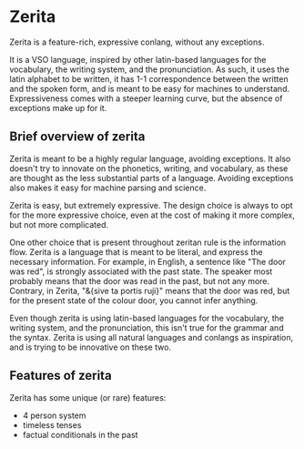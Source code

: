 # <x-trans>Zerita</x-trans>

<x-trans>Zerita is a feature-rich, expressive conlang, without any exceptions.</x-trans>

<x-trans>It is a VSO language, inspired by other latin-based languages for the vocabulary, the writing system, and the pronunciation.</x-trans>
<x-trans>As such, it uses the latin alphabet to be written, it has 1-1 correspondence between the written and the spoken form, and is meant to be easy for machines to understand.</x-trans>
<x-trans>Expressiveness comes with a steeper learning curve, but the absence of exceptions make up for it.</x-trans>

## <x-trans>Brief overview of zerita</x-trans>

<x-trans>Zerita is meant to be a highly regular language, avoiding exceptions.</x-trans>
<x-trans>It also doesn't try to innovate on the phonetics, writing, and vocabulary, as these are thought as the less substantial parts of a language.</x-trans>
<x-trans>Avoiding exceptions also makes it easy for machine parsing and science.</x-trans>

<x-trans>Zerita is easy, but extremely expressive.</x-trans>
<x-trans>The design choice is always to opt for the more expressive choice, even at the cost of making it more complex, but not more complicated.</x-trans>

<x-trans>One other choice that is present throughout zeritan rule is the information flow.</x-trans>
<x-trans>Zerita is a language that is meant to be literal, and express the necessary information.</x-trans>
<x-trans>For example, in English, a sentence like "The door was red", is strongly associated with the past state.</x-trans>
<x-trans>The speaker most probably means that the door was read in the past, but not any more.</x-trans>
<x-trans>Contrary, in Zerita, "&{sive ta portis ruji}" means that the door was red, but for the present state of the colour door, you cannot infer anything.</x-trans>

<x-trans>Even though zerita is using latin-based languages for the vocabulary, the writing system, and the pronunciation, this isn't true for the grammar and the syntax.</x-trans>
<x-trans>Zerita is using all natural languages and conlangs as inspiration, and is trying to be innovative on these two.</x-trans>

## <x-trans>Features of zerita</x-trans>

<x-trans>Zerita has some unique (or rare) features:</x-trans>

- <x-trans>4 person system</x-trans>
- <x-trans>timeless tenses</x-trans>
- <x-trans>factual conditionals in the past</x-trans>

